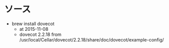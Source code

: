 # ソース
* brew install dovecot
  * at 2015-11-08
  * dovecot 2.2.18
from /usr/local/Cellar/dovecot/2.2.18/share/doc/dovecot/example-config/
